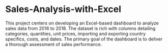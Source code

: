# Sales-Analysis-with-Excel
This project centers on developing an Excel-based dashboard to analyze sales data from 2016 to 2018. The dataset is rich with columns detailing categories, quantities, unit prices, importing and exporting country specifics, costs, and dates. The primary goal of the dashboard is to deliver a thorough assessment of sales performance.
